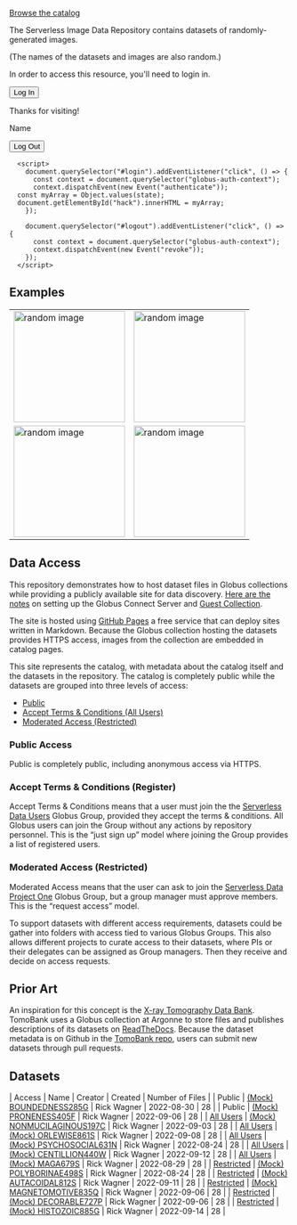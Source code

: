 [Browse the catalog](#datasets)

The Serverless Image Data Repository contains datasets of
randomly-generated images. 

(The names of the datasets and images are also random.)


<globus-auth-context client-id="f42cc8a6-a1f1-4e75-90e1-612febbb9e7f" redirect-uri="https://rpwagner.github.io/demos/" scopes="openid profile email https://auth.globus.org/scopes/385d3079-5121-40bc-a52f-055296497631/https">
  <gac-authenticated state="false">
    <p>In order to access this resource, you'll need to login in.</p>
    <button id="login">Log In</button>
  </gac-authenticated>

  <gac-authenticated>
    <p>Thanks for visiting!</p>
    <p id="hack">Name</p>
    <button id="logout">Log Out</button>
  </gac-authenticated>

      <script>
        document.querySelector("#login").addEventListener("click", () => {
          const context = document.querySelector("globus-auth-context");
          context.dispatchEvent(new Event("authenticate"));
	  const myArray = Object.values(state);
	  document.getElementById("hack").innerHTML = myArray;
        });

        document.querySelector("#logout").addEventListener("click", () => {
          const context = document.querySelector("globus-auth-context");
          context.dispatchEvent(new Event("revoke"));
        });
      </script>

</globus-auth-context>

## Examples

<table>
	<tr>
	<td>
		<img src="https://g-062a3c.0ed28.75bc.data.globus.org/public/PRONENESS405/turbosupercharger-emanationist.png"
		alt="random image" width="200"/> 
	</td>
	<td>
		<img
	src="https://g-062a3c.0ed28.75bc.data.globus.org/public/PRONENESS405/qualifiedly-stickiness.png"
	alt="random image" width="200"/> 
	</td>
</tr>
<tr>
<td>
	<img
	src="https://g-062a3c.0ed28.75bc.data.globus.org/public/BOUNDEDNESS285/beveil-Gleditsia.png"
	alt="random image" width="200"/> 
	</td>
	<td>
	<img
	src="https://g-062a3c.0ed28.75bc.data.globus.org/public/BOUNDEDNESS285/beveil-anapaestical.png"
	alt="random image" width="200"/> 
	</td>
	</tr>
</table>

## Data Access

This repository demonstrates how to host dataset files in Globus collections while
providing a publicly available site for data discovery. [Here are the
notes](gcs-deploy.html) on setting up the Globus Connect Server and
[Guest Collection](https://app.globus.org/file-manager?origin_id=385d3079-5121-40bc-a52f-055296497631&origin_path=%2F).

The site is
hosted using [GitHub Pages](https://pages.github.com) a free service
that can deploy sites written in Markdown. Because the Globus
collection hosting the datasets provides HTTPS access, images from the
collection are embedded in catalog pages. 

This site represents the catalog, with metadata about the catalog
itself and the datasets in the repository. The catalog is completely
public while the datasets are grouped into three levels of access:

- [Public](#public-access)
- [Accept Terms & Conditions (All Users)](#accept-terms--conditions-register)
- [Moderated Access (Restricted)](#moderated-access-restricted)

### Public Access

Public is completely public, including anonymous access via HTTPS. 

### Accept Terms & Conditions (Register)

Accept Terms & Conditions means that a user must join the the [Serverless Data
Users](https://app.globus.org/groups/260da91f-3496-11ed-b941-972795fc9504/about)
Globus Group, provided they accept the terms & conditions. All Globus users
can join the Group without any actions by repository personnel. This is the “just sign
up” model where joining the Group provides a list of registered users.

### Moderated Access (Restricted)

Moderated Access means that the user can ask to join the [Serverless
Data Project
One](https://app.globus.org/groups/cf9d1f5b-3496-11ed-b941-972795fc9504/about)
Globus Group, but a group manager must approve members. This is the
“request access” model.

To support datasets with different access requirements, datasets could
be gather into folders with access tied to various Globus Groups. This
also allows different projects to curate access to their
datasets, where PIs or their delegates can be assigned as Group
managers. Then they receive and decide on access requests.

## Prior Art

An inspiration for this concept is the [X-ray Tomography Data
Bank](https://tomobank.readthedocs.io/). TomoBank uses a Globus
collection at Argonne to store files and publishes descriptions of its
datasets on [ReadTheDocs](https://readthedocs.org). Because the
dataset metadata is on Github in the [TomoBank
repo](https://github.com/tomography/tomobank), users can submit new
datasets through pull requests.

## Datasets

| Access | Name |  Creator | Created | Number of Files |
| Public |  [(Mock) BOUNDEDNESS285G](catalog/BOUNDEDNESS285.html)   | Rick Wagner | 2022-08-30 | 28 |
| Public |  [(Mock) PRONENESS405F](catalog/PRONENESS405.html)   | Rick Wagner | 2022-09-06 | 28 |
| [All Users](https://app.globus.org/groups/260da91f-3496-11ed-b941-972795fc9504/join) |  [(Mock) NONMUCILAGINOUS197C](catalog/NONMUCILAGINOUS197.html)   |  Rick Wagner | 2022-09-03 | 28 |
| [All Users](https://app.globus.org/groups/260da91f-3496-11ed-b941-972795fc9504/join) |  [(Mock) ORLEWISE861S](catalog/ORLEWISE861.html)   | Rick Wagner | 2022-09-08 | 28 |
| [All Users](https://app.globus.org/groups/260da91f-3496-11ed-b941-972795fc9504/join) |  [(Mock) PSYCHOSOCIAL631N](catalog/PSYCHOSOCIAL631.html)   | Rick Wagner | 2022-08-24 | 28 |
| [All Users](https://app.globus.org/groups/260da91f-3496-11ed-b941-972795fc9504/join) |  [(Mock) CENTILLION440W](catalog/CENTILLION440.html)   | Rick Wagner | 2022-09-12 | 28 |
| [All Users](https://app.globus.org/groups/260da91f-3496-11ed-b941-972795fc9504/join) |  [(Mock) MAGA679S](catalog/MAGA679.html)   | Rick Wagner | 2022-08-29 | 28 |
| [Restricted](https://app.globus.org/groups/cf9d1f5b-3496-11ed-b941-972795fc9504/join) |  [(Mock) POLYBORINAE498S](catalog/POLYBORINAE498.html)   | Rick Wagner | 2022-08-24 | 28 |
| [Restricted](https://app.globus.org/groups/cf9d1f5b-3496-11ed-b941-972795fc9504/join) |  [(Mock) AUTACOIDAL812S](catalog/AUTACOIDAL812.html)   | Rick Wagner | 2022-09-11 | 28 |
| [Restricted](https://app.globus.org/groups/cf9d1f5b-3496-11ed-b941-972795fc9504/join) |  [(Mock) MAGNETOMOTIVE835Q](catalog/MAGNETOMOTIVE835.html)   | Rick Wagner | 2022-09-06 | 28 |
| [Restricted](https://app.globus.org/groups/cf9d1f5b-3496-11ed-b941-972795fc9504/join) |  [(Mock) DECORABLE727P](catalog/DECORABLE727.html)   | Rick Wagner | 2022-09-06 | 28 |
| [Restricted](https://app.globus.org/groups/cf9d1f5b-3496-11ed-b941-972795fc9504/join) |  [(Mock) HISTOZOIC885G](catalog/HISTOZOIC885.html)   | Rick Wagner | 2022-09-14 | 28 |
